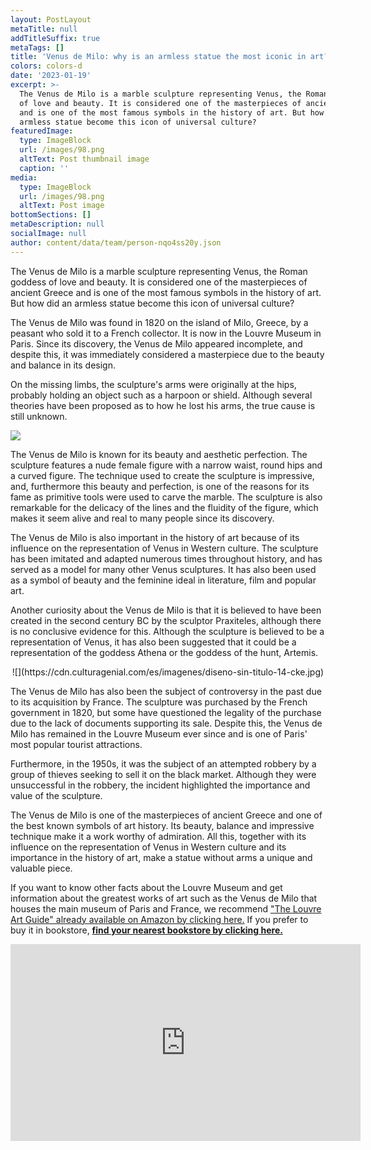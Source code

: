 ```yaml
---
layout: PostLayout
metaTitle: null
addTitleSuffix: true
metaTags: []
title: 'Venus de Milo: why is an armless statue the most iconic in art?'
colors: colors-d
date: '2023-01-19'
excerpt: >-
  The Venus de Milo is a marble sculpture representing Venus, the Roman goddess
  of love and beauty. It is considered one of the masterpieces of ancient Greece
  and is one of the most famous symbols in the history of art. But how did an
  armless statue become this icon of universal culture?
featuredImage:
  type: ImageBlock
  url: /images/98.png
  altText: Post thumbnail image
  caption: ''
media:
  type: ImageBlock
  url: /images/98.png
  altText: Post image
bottomSections: []
metaDescription: null
socialImage: null
author: content/data/team/person-nqo4ss20y.json
---
```

The Venus de Milo is a marble sculpture representing Venus, the Roman goddess of love and beauty. It is considered one of the masterpieces of ancient Greece and is one of the most famous symbols in the history of art. But how did an armless statue become this icon of universal culture?

The Venus de Milo was found in 1820 on the island of Milo, Greece, by a peasant who sold it to a French collector. It is now in the Louvre Museum in Paris. Since its discovery, the Venus de Milo appeared incomplete, and despite this, it was immediately considered a masterpiece due to the beauty and balance in its design.

On the missing limbs, the sculpture's arms were originally at the hips, probably holding an object such as a harpoon or shield. Although several theories have been proposed as to how he lost his arms, the true cause is still unknown.

![](https://farm2.staticflickr.com/1363/532583261\_08b19e5bbb_b.jpg)

The Venus de Milo is known for its beauty and aesthetic perfection. The sculpture features a nude female figure with a narrow waist, round hips and a curved figure. The technique used to create the sculpture is impressive, and, furthermore this beauty and perfection, is one of the reasons for its fame as primitive tools were used to carve the marble. The sculpture is also remarkable for the delicacy of the lines and the fluidity of the figure, which makes it seem alive and real to many people since its discovery.

The Venus de Milo is also important in the history of art because of its influence on the representation of Venus in Western culture. The sculpture has been imitated and adapted numerous times throughout history, and has served as a model for many other Venus sculptures. It has also been used as a symbol of beauty and the feminine ideal in literature, film and popular art.

Another curiosity about the Venus de Milo is that it is believed to have been created in the second century BC by the sculptor Praxiteles, although there is no conclusive evidence for this. Although the sculpture is believed to be a representation of Venus, it has also been suggested that it could be a representation of the goddess Athena or the goddess of the hunt, Artemis.

<center>![](https://cdn.culturagenial.com/es/imagenes/diseno-sin-titulo-14-cke.jpg)</center>

The Venus de Milo has also been the subject of controversy in the past due to its acquisition by France. The sculpture was purchased by the French government in 1820, but some have questioned the legality of the purchase due to the lack of documents supporting its sale. Despite this, the Venus de Milo has remained in the Louvre Museum ever since and is one of Paris' most popular tourist attractions.

Furthermore, in the 1950s, it was the subject of an attempted robbery by a group of thieves seeking to sell it on the black market. Although they were unsuccessful in the robbery, the incident highlighted the importance and value of the sculpture.

The Venus de Milo is one of the masterpieces of ancient Greece and one of the best known symbols of art history. Its beauty, balance and impressive technique make it a work worthy of admiration. All this, together with its influence on the representation of Venus in Western culture and its importance in the history of art, make a statue without arms a unique and valuable piece.

If you want to know other facts about the Louvre Museum and get information about the greatest works of art such as the Venus de Milo that houses the main museum of Paris and France, we recommend ["The Louvre Art Guide" already available on Amazon by clicking here.](https://www.amazon.es/dp/8418943424/) If you prefer to buy it in bookstore, [**find your nearest bookstore by clicking here.**](https://www.todostuslibros.com/libros/museo-del-louvre-guia-de-arte\_978-84-18943-42-3)

<center><iframe width="560" height="315" src="https://www.youtube.com/embed/YHTncinyS70" title="YouTube video player" frameborder="0" allow="accelerometer; autoplay; clipboard-write; encrypted-media; gyroscope; picture-in-picture; web-share" allowfullscreen></iframe></center>
